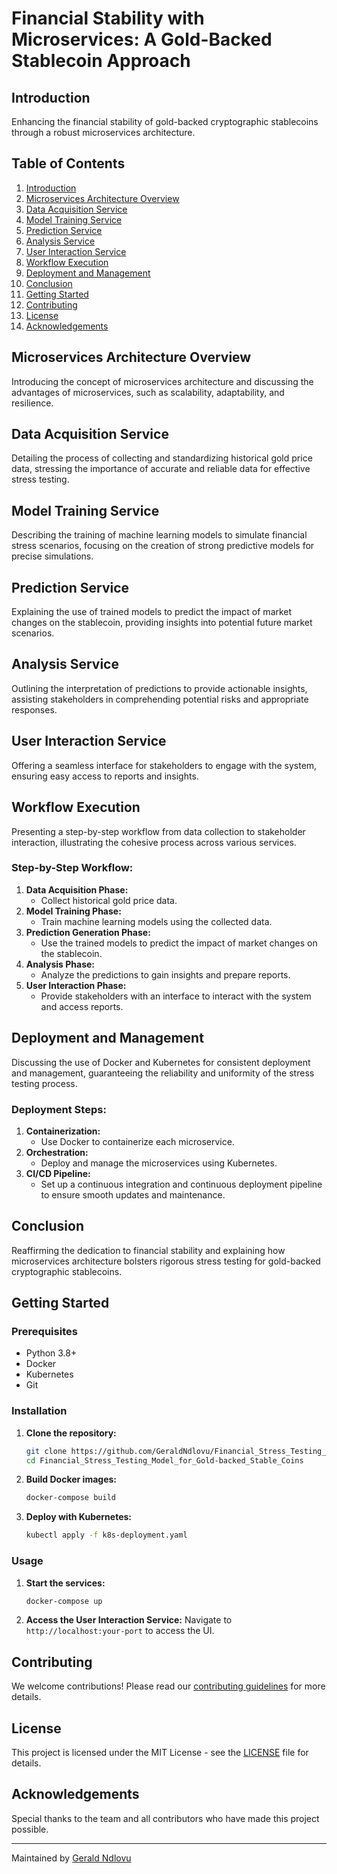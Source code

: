 # Financial Stability with Microservices: A Gold-Backed Stablecoin Approach

## Introduction
Enhancing the financial stability of gold-backed cryptographic stablecoins through a robust microservices architecture.

## Table of Contents
1. [Introduction](#introduction)
2. [Microservices Architecture Overview](#microservices-architecture-overview)
3. [Data Acquisition Service](#data-acquisition-service)
4. [Model Training Service](#model-training-service)
5. [Prediction Service](#prediction-service)
6. [Analysis Service](#analysis-service)
7. [User Interaction Service](#user-interaction-service)
8. [Workflow Execution](#workflow-execution)
9. [Deployment and Management](#deployment-and-management)
10. [Conclusion](#conclusion)
11. [Getting Started](#getting-started)
12. [Contributing](#contributing)
13. [License](#license)
14. [Acknowledgements](#acknowledgements)

## Microservices Architecture Overview
Introducing the concept of microservices architecture and discussing the advantages of microservices, such as scalability, adaptability, and resilience.

## Data Acquisition Service
Detailing the process of collecting and standardizing historical gold price data, stressing the importance of accurate and reliable data for effective stress testing.

## Model Training Service
Describing the training of machine learning models to simulate financial stress scenarios, focusing on the creation of strong predictive models for precise simulations.

## Prediction Service
Explaining the use of trained models to predict the impact of market changes on the stablecoin, providing insights into potential future market scenarios.

## Analysis Service
Outlining the interpretation of predictions to provide actionable insights, assisting stakeholders in comprehending potential risks and appropriate responses.

## User Interaction Service
Offering a seamless interface for stakeholders to engage with the system, ensuring easy access to reports and insights.

## Workflow Execution
Presenting a step-by-step workflow from data collection to stakeholder interaction, illustrating the cohesive process across various services.

### Step-by-Step Workflow:
1. **Data Acquisition Phase:**
   - Collect historical gold price data.
2. **Model Training Phase:**
   - Train machine learning models using the collected data.
3. **Prediction Generation Phase:**
   - Use the trained models to predict the impact of market changes on the stablecoin.
4. **Analysis Phase:**
   - Analyze the predictions to gain insights and prepare reports.
5. **User Interaction Phase:**
   - Provide stakeholders with an interface to interact with the system and access reports.

## Deployment and Management
Discussing the use of Docker and Kubernetes for consistent deployment and management, guaranteeing the reliability and uniformity of the stress testing process.

### Deployment Steps:
1. **Containerization:**
   - Use Docker to containerize each microservice.
2. **Orchestration:**
   - Deploy and manage the microservices using Kubernetes.
3. **CI/CD Pipeline:**
   - Set up a continuous integration and continuous deployment pipeline to ensure smooth updates and maintenance.

## Conclusion
Reaffirming the dedication to financial stability and explaining how microservices architecture bolsters rigorous stress testing for gold-backed cryptographic stablecoins.

## Getting Started

### Prerequisites
- Python 3.8+
- Docker
- Kubernetes
- Git

### Installation
1. **Clone the repository:**
   ```sh
   git clone https://github.com/GeraldNdlovu/Financial_Stress_Testing_Model_for_Gold-backed_Stable_Coins.git
   cd Financial_Stress_Testing_Model_for_Gold-backed_Stable_Coins
   ```

2. **Build Docker images:**
   ```sh
   docker-compose build
   ```

3. **Deploy with Kubernetes:**
   ```sh
   kubectl apply -f k8s-deployment.yaml
   ```

### Usage
1. **Start the services:**
   ```sh
   docker-compose up
   ```

2. **Access the User Interaction Service:**
   Navigate to `http://localhost:your-port` to access the UI.

## Contributing
We welcome contributions! Please read our [contributing guidelines](CONTRIBUTING.md) for more details.

## License
This project is licensed under the MIT License - see the [LICENSE](LICENSE) file for details.

## Acknowledgements
Special thanks to the team and all contributors who have made this project possible.

---

Maintained by [Gerald Ndlovu](https://github.com/GeraldNdlovu)
```

